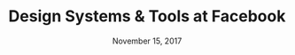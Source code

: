 ---
layout: post
date: November 15, 2017
title: Design Systems & Tools at Facebook
speaker: Cristobal Castilla & Zack Schiller
link: https://vimeo.com/242899818
image: images/talks/ds-facebook.jpg
description: Facebook designers show how their teams collaborate. They also show a demo of internally developed tools that help them design faster and more consistenly at scale.

---